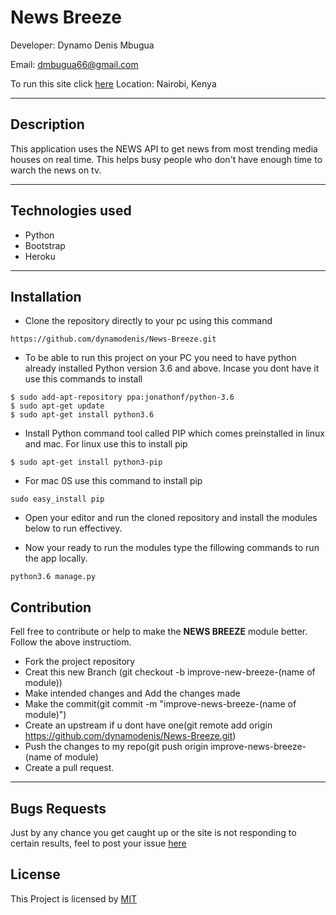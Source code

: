 # News Breeze

Developer: Dynamo Denis Mbugua

Email: dmbugua66@gmail.com

To run this site click [here](https://news-breeze.herokuapp.com/)
Location: Nairobi, Kenya

---
## Description

This application uses the NEWS API to get news from most trending media houses on real time. This helps busy people who don't have enough time to warch the news on tv.

---
## Technologies used

- Python
- Bootstrap
- Heroku

---

## Installation
- Clone the repository directly to your pc using this command
```
https://github.com/dynamodenis/News-Breeze.git
```
- To be able to run this project on your PC you need to have python already installed Python version 3.6 and above. Incase you dont have it use this commands to install

```
$ sudo add-apt-repository ppa:jonathonf/python-3.6
$ sudo apt-get update
$ sudo apt-get install python3.6
```
- Install Python command tool called PIP which comes preinstalled in linux and mac.
For linux use this to install pip
```
$ sudo apt-get install python3-pip 
```
- For mac 0S use this command to install pip
```
sudo easy_install pip
```
- Open your editor and run the cloned repository and install the modules below to run effectivey.


- Now your ready to run the modules type the fillowing commands to run the app locally.
```
python3.6 manage.py
```

## Contribution

Fell free to contribute or help to make the **NEWS BREEZE** module better. Follow the above instructiom.

- Fork the project repository
- Creat this new Branch (git checkout -b improve-new-breeze-(name of module))
- Make intended changes and Add the changes made
- Make the commit(git commit -m "improve-news-breeze-(name of module)")
- Create an upstream if u dont have one(git remote add origin https://github.com/dynamodenis/News-Breeze.git)
- Push the changes to my repo(git push origin improve-news-breeze-(name of module)
- Create a pull request.

---
## Bugs Requests

Just by any chance you get caught up or the site is not responding to certain results, feel to post your issue [here](https://github.com/dynamodenis/News-Breeze/issues/new)

## License

This Project is licensed by [MIT](License.txt)




